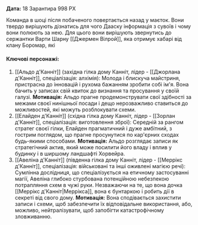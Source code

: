 **Дата:** 18 Зарантира 998 РХ

Команда в шоці після побаченого повертається назад у маєток. Вони твердо вирішують дізнатись для чого Дааску інформація з сувоїв і чому вони полюють за нею. Для цього вони вирішують звернутись до сержантки Варти Шарну [[Джермен Вілрой]], яка отримує хабарі від клану Боромар, які 

#### **Ключові персонажі:**  
1. [[Альдо д'Канніт]] (західна гілка дому Канніт, лідер - [[Джорлана д'Канніт]], спеціалізація: алхімія): Молода і блискуча майстриня, пристрасна до інновацій і рухома бажанням зробити собі ім'я. Вона бачить у записах свій квиток до визнання та просування у своїй галузі. **Мотивація:** Альдо прагне продемонструвати свої здібності за межами своєї нинішньої посади і дещо нерозважливо ставиться до можливостей, які можуть розблокувати схеми.
2. [[Елайден д'Канніт]] (східна гілка дому Канніт, лідер - [[Зорлан д'Канніт]], спеціалізація: виготовлення зброї): Середній за рангом стратег своєї гілки, Елайден прагматичний і дуже амбітний, з гострим поглядом, що прагне просунутися по кар'єрних сходах будь-якими способами. **Мотивація:** Альдо розглядає записи як стратегічний актив, який може посилити його владу і вплив у будинку і в ширшому ландшафті Хорвейра.
3. [[Авеліна д'Канніт]] (південна гілка дому Канніт, лідер - [[Меррікс д'Канніт]], спеціалізація: військовані та інші оживлені магією речі): Сумлінна дослідниця, що спеціалізується на етичному застосуванні магії, Авеліна глибоко стурбована потенційною небезпекою потрапляння схем в чужі руки. Незважаючи на те, що вона дочка [[Меррікс д'Канніт|Меррікса]], вона є бунтаркою і робить дії в секреті від свого дому. **Мотивація:** Вона сподівається захистити записи і схеми, щоб забезпечити їх відповідальне використання, або, можливо, нейтралізувати, щоб запобігти катастрофічному зловживанню.